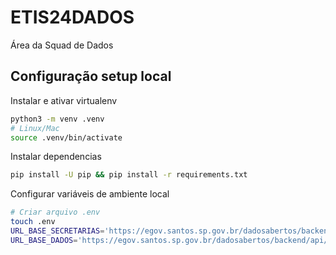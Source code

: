# ETIS24DADOS
Área da Squad de Dados

## Configuração setup local

Instalar e ativar virtualenv

```bash
python3 -m venv .venv
# Linux/Mac
source .venv/bin/activate
```

Instalar dependencias

```bash
pip install -U pip && pip install -r requirements.txt
```

Configurar variáveis de ambiente local

```bash
# Criar arquivo .env
touch .env
URL_BASE_SECRETARIAS='https://egov.santos.sp.gov.br/dadosabertos/backend/api'
URL_BASE_DADOS='https://egov.santos.sp.gov.br/dadosabertos/backend/api/detalhes/downloads/json/'
```

